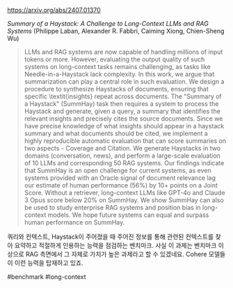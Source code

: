 https://arxiv.org/abs/2407.01370

*Summary of a Haystack: A Challenge to Long-Context LLMs and RAG Systems* (Philippe Laban, Alexander R. Fabbri, Caiming Xiong, Chien-Sheng Wu)

> LLMs and RAG systems are now capable of handling millions of input tokens or more. However, evaluating the output quality of such systems on long-context tasks remains challenging, as tasks like Needle-in-a-Haystack lack complexity. In this work, we argue that summarization can play a central role in such evaluation. We design a procedure to synthesize Haystacks of documents, ensuring that specific \textit{insights} repeat across documents. The "Summary of a Haystack" (SummHay) task then requires a system to process the Haystack and generate, given a query, a summary that identifies the relevant insights and precisely cites the source documents. Since we have precise knowledge of what insights should appear in a haystack summary and what documents should be cited, we implement a highly reproducible automatic evaluation that can score summaries on two aspects - Coverage and Citation. We generate Haystacks in two domains (conversation, news), and perform a large-scale evaluation of 10 LLMs and corresponding 50 RAG systems. Our findings indicate that SummHay is an open challenge for current systems, as even systems provided with an Oracle signal of document relevance lag our estimate of human performance (56\%) by 10+ points on a Joint Score. Without a retriever, long-context LLMs like GPT-4o and Claude 3 Opus score below 20% on SummHay. We show SummHay can also be used to study enterprise RAG systems and position bias in long-context models. We hope future systems can equal and surpass human performance on SummHay.

쿼리와 컨텍스트, Haystack이 주어졌을 때 주어진 정보를 통해 관련된 컨텍스트를 찾아 요약하고 적절하게 인용하는 능력을 점검하는 벤치마크. 사실 이 과제는 벤치마크 이상으로 RAG 측면에서 그 자체로 가치가 높은 과제라고 할 수 있겠네요. Cohere 모델들이 이런 능력을 탑재하고 있죠.

#benchmark #long-context 